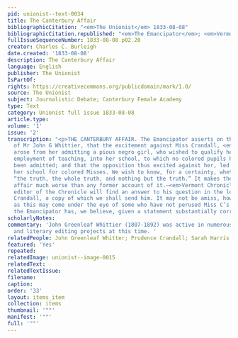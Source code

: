 ```yaml
---
pid: unionist--text-0034
title: The Canterbury Affair
bibliographicCitation: "<em>The Unionist</em> 1833-08-08"
bibliographicCitation.republished: "<em>The Emancipator</em>; <em>Vermont Chronicle</em>"
fullIssueSequenceNumber: 1833-08-08 p02.20
creator: Charles C. Burleigh
date.created: '1833-08-08'
description: The Canterbury Affair
language: English
publisher: The Unionist
IsPartOf: 
rights: https://creativecommons.org/publicdomain/mark/1.0/
source: The Unionist
subject: Journalistic Debate; Canterbury Female Academy
type: Text
category: Unionist full issue 1833-08-08
article.type: 
volume: '1'
issue: '2'
transcription: "<p>THE CANTERBURY AFFAIR. The Emancipator asserts on the authority
  of Mr John G Whittier, that the excitement against Miss Crandall, <em>first</em>
  arose from her admitting a pious negro girl, who wished to qualify herself for the
  employment of teaching, into her school, to which no colored pupils had <em>then</em>
  been admitted; and that the opposition thus excited against her, led her to establish
  her school for colored Misses. We wish to know, for a certainty, whether this is
  “the truth, the whole truth, and nothing but the truth.” It makes the Canterbury
  affair much worse than any former account of it.—<em>Vermont Chronicle.</em></p><p>The
  editor of the Chronicle will find an answer to his question in the letter of Miss
  Crandall, a copy of which we shall send him. It may not be amiss, however to remark,
  as this may come under the eye of some who have not perused Miss C’s. letter, that
  the Emancipator has, we believe, given a statement substantially correct.</p>"
scholarlyNotes: 
commentary: 'John Greenleaf Whittier (1807-1892) was active in numerous Abolitionist
  and literary editing projects at this time. '
relatedPeople: John Greenleaf Whitter; Prudence Crandall; Sarah Harris (inferred)
featured: 'Yes'
repeated: 
relatedImage: unionist--image-0015
relatedText: 
relatedTextIssue: 
filename: 
caption: 
order: '33'
layout: items_item
collection: items
thumbnail: '""'
manifest: '""'
full: '""'
---
```

